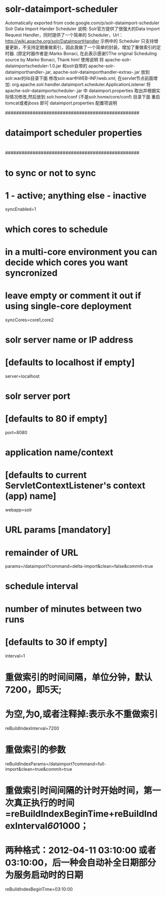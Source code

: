 # solr-dataimport-scheduler
Automatically exported from code.google.com/p/solr-dataimport-scheduler
Solr Data Import Hander Scheduler 说明:
Solr官方提供了很强大的Data Import Request Handler，同时提供了一个简单的 Scheduler，Url：http://wiki.apache.org/solr/DataImportHandler
示例中的 Scheduler 只支持增量更新，不支持定期重做索引，因此我做了一个简单的封装，增加了重做索引的定时器.
(原定时器作者是:Marko Bonaci, 在此表示感谢!)The original Scheduling source by Marko Bonaci, Thank him!
使用说明
将 apache-solr-dataimportscheduler-1.0.jar 和solr自带的 apache-solr-dataimporthandler-.jar, apache-solr-dataimporthandler-extras-.jar 放到solr.war的lib目录下面
修改solr.war中WEB-INF/web.xml, 在servlet节点前面增加:
       <listener>
        <listener-class>
                org.apache.solr.handler.dataimport.scheduler.ApplicationListener
        </listener-class>
       </listener>
将apache-solr-dataimportscheduler-.jar 中 dataimport.properties 取出并根据实际情况修改,然后放到 solr.home/conf (不是solr.home/core/conf) 目录下面
重启tomcat或者jboss 即可
dataimport.properties 配置项说明

#################################################
#                                               #
#       dataimport scheduler properties         #
#                                               #
#################################################

#  to sync or not to sync
#  1 - active; anything else - inactive
syncEnabled=1

#  which cores to schedule
#  in a multi-core environment you can decide which cores you want syncronized
#  leave empty or comment it out if using single-core deployment
syncCores=core1,core2

#  solr server name or IP address
#  [defaults to localhost if empty]
server=localhost

#  solr server port
#  [defaults to 80 if empty]
port=8080

#  application name/context
#  [defaults to current ServletContextListener's context (app) name]
webapp=solr

#  URL params [mandatory]
#  remainder of URL
params=/dataimport?command=delta-import&clean=false&commit=true

#  schedule interval
#  number of minutes between two runs
#  [defaults to 30 if empty]
interval=1

#  重做索引的时间间隔，单位分钟，默认7200，即5天; 
#  为空,为0,或者注释掉:表示永不重做索引
reBuildIndexInterval=7200

#  重做索引的参数
reBuildIndexParams=/dataimport?command=full-import&clean=true&commit=true

#  重做索引时间间隔的计时开始时间，第一次真正执行的时间=reBuildIndexBeginTime+reBuildIndexInterval*60*1000；
#  两种格式：2012-04-11 03:10:00 或者  03:10:00，后一种会自动补全日期部分为服务启动时的日期
reBuildIndexBeginTime=03:10:00

